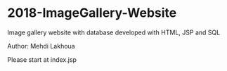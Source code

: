 # 2018-ImageGallery-Website
Image gallery website with database developed with HTML, JSP and SQL

Author: Mehdi Lakhoua

Please start at index.jsp
